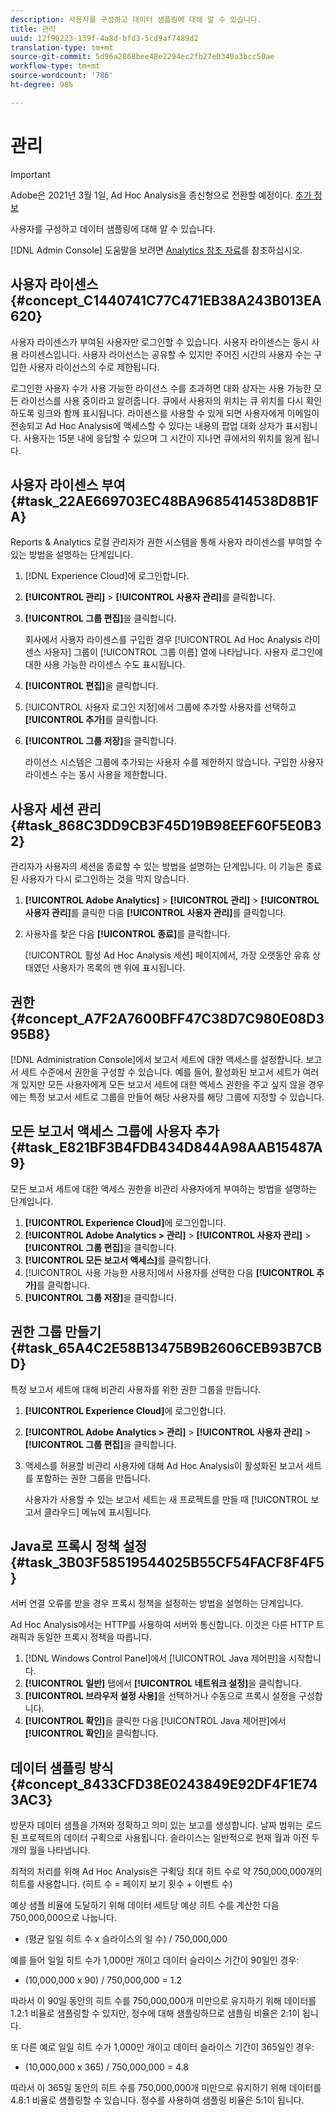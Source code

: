 ```yaml
---
description: 사용자를 구성하고 데이터 샘플링에 대해 알 수 있습니다.
title: 관리
uuid: 12f90223-139f-4a8d-bfd3-5cd9af7489d2
translation-type: tm+mt
source-git-commit: 5d96a2868bee48e2294ec2fb27e0340a3bcc50ae
workflow-type: tm+mt
source-wordcount: '786'
ht-degree: 98%

---
```



# 관리

>[!IMPORTANT]
>
>Adobe은 2021년 3월 1일, Ad Hoc Analysis을 종신형으로 전환할 예정이다. [추가 정보](https://adobe.ly/discoverworkspace)

사용자를 구성하고 데이터 샘플링에 대해 알 수 있습니다.

[!DNL Admin Console] 도움말을 보려면 [Analytics 참조 자료](https://docs.adobe.com/content/help/ko-KR/analytics/landing/home.html)를 참조하십시오.

## 사용자 라이센스 {#concept_C1440741C77C471EB38A243B013EA620}

사용자 라이센스가 부여된 사용자만 로그인할 수 있습니다. 사용자 라이센스는 동시 사용 라이센스입니다. 사용자 라이선스는 공유할 수 있지만 주어진 시간의 사용자 수는 구입한 사용자 라이선스의 수로 제한됩니다.

<!-- 

c_user_license.html

 -->

로그인한 사용자 수가 사용 가능한 라이선스 수를 초과하면 대화 상자는 사용 가능한 모든 라이선스를 사용 중이라고 알려줍니다. 큐에서 사용자의 위치는 큐 위치를 다시 확인하도록 링크와 함께 표시됩니다. 라이센스를 사용할 수 있게 되면 사용자에게 이메일이 전송되고 Ad Hoc Analysis에 액세스할 수 있다는 내용의 팝업 대화 상자가 표시됩니다. 사용자는 15분 내에 응답할 수 있으며 그 시간이 지나면 큐에서의 위치를 잃게 됩니다.

## 사용자 라이센스 부여 {#task_22AE669703EC48BA9685414538D8B1FA}

Reports &amp; Analytics 로컬 관리자가 권한 시스템을 통해 사용자 라이센스를 부여할 수 있는 방법을 설명하는 단계입니다.

<!-- 

t_user_licenses.xml

 -->

1. [!DNL Experience Cloud]에 로그인합니다.
1. **[!UICONTROL 관리]** > **[!UICONTROL 사용자 관리]**&#x200B;를 클릭합니다.
1. **[!UICONTROL 그룹 편집]**&#x200B;을 클릭합니다.

   회사에서 사용자 라이센스를 구입한 경우 [!UICONTROL Ad Hoc Analysis 라이센스 사용자] 그룹이 [!UICONTROL 그룹 이름] 열에 나타납니다. 사용자 로그인에 대한 사용 가능한 라이센스 수도 표시됩니다.

1. **[!UICONTROL 편집]**&#x200B;을 클릭합니다.
1. [!UICONTROL 사용자 로그인 지정]에서 그룹에 추가할 사용자를 선택하고 **[!UICONTROL 추가]**&#x200B;를 클릭합니다.
1. **[!UICONTROL 그룹 저장]**&#x200B;을 클릭합니다.

   라이선스 시스템은 그룹에 추가되는 사용자 수를 제한하지 않습니다. 구입한 사용자 라이센스 수는 동시 사용을 제한합니다.

## 사용자 세션 관리 {#task_868C3DD9CB3F45D19B98EEF60F5E0B32}

관리자가 사용자의 세션을 종료할 수 있는 방법을 설명하는 단계입니다. 이 기능은 종료된 사용자가 다시 로그인하는 것을 막지 않습니다.

<!-- 

t_managing_users.xml

 -->

1. **[!UICONTROL Adobe Analytics]** > **[!UICONTROL 관리]** > **[!UICONTROL 사용자 관리]**&#x200B;를 클릭한 다음 **[!UICONTROL 사용자 관리]**&#x200B;를 클릭합니다.
1. 사용자를 찾은 다음 **[!UICONTROL 종료]**&#x200B;를 클릭합니다.

   [!UICONTROL 활성 Ad Hoc Analysis 세션] 페이지에서, 가장 오랫동안 유휴 상태였던 사용자가 목록의 맨 위에 표시됩니다.

## 권한 {#concept_A7F2A7600BFF47C38D7C980E08D395B8}

<!-- 

c_permissions.xml

 -->

[!DNL Administration Console]에서 보고서 세트에 대한 액세스를 설정합니다. 보고서 세트 수준에서 권한을 구성할 수 있습니다. 예를 들어, 활성화된 보고서 세트가 여러 개 있지만 모든 사용자에게 모든 보고서 세트에 대한 액세스 권한을 주고 싶지 않을 경우에는 특정 보고서 세트로 그룹을 만들어 해당 사용자를 해당 그룹에 지정할 수 있습니다.

## 모든 보고서 액세스 그룹에 사용자 추가 {#task_E821BF3B4FDB434D844A98AAB15487A9}

모든 보고서 세트에 대한 액세스 권한을 비관리 사용자에게 부여하는 방법을 설명하는 단계입니다.

<!-- 

t_permissions.xml

 -->

1. **[!UICONTROL Experience Cloud]**&#x200B;에 로그인합니다.
1. **[!UICONTROL Adobe Analytics > 관리]** > **[!UICONTROL 사용자 관리]** > **[!UICONTROL 그룹 편집]**&#x200B;을 클릭합니다.
1. **[!UICONTROL 모든 보고서 액세스]**&#x200B;를 클릭합니다.
1. [!UICONTROL 사용 가능한 사용자]에서 사용자를 선택한 다음 **[!UICONTROL 추가]**&#x200B;를 클릭합니다.
1. **[!UICONTROL 그룹 저장]**&#x200B;을 클릭합니다.

## 권한 그룹 만들기 {#task_65A4C2E58B13475B9B2606CEB93B7CBD}

특정 보고서 세트에 대해 비관리 사용자를 위한 권한 그룹을 만듭니다.

<!-- 

t_permission_groups.xml

 -->

1. **[!UICONTROL Experience Cloud]**&#x200B;에 로그인합니다.
1. **[!UICONTROL Adobe Analytics > 관리]** > **[!UICONTROL 사용자 관리]** > **[!UICONTROL 그룹 편집]**&#x200B;을 클릭합니다.
1. 액세스를 허용할 비관리 사용자에 대해 Ad Hoc Analysis이 활성화된 보고서 세트를 포함하는 권한 그룹을 만듭니다.

   사용자가 사용할 수 있는 보고서 세트는 새 프로젝트를 만들 때 [!UICONTROL 보고서 클라우드] 메뉴에 표시됩니다.

## Java로 프록시 정책 설정 {#task_3B03F58519544025B55CF54FACF8F4F5}

서버 연결 오류를 받을 경우 프록시 정책을 설정하는 방법을 설명하는 단계입니다.

<!-- 

t_proxy_policies.xml

 -->

Ad Hoc Analysis에서는 HTTP를 사용하여 서버와 통신합니다. 이것은 다른 HTTP 트래픽과 동일한 프록시 정책을 따릅니다.

1. [!DNL Windows Control Panel]에서 [!UICONTROL Java 제어판]을 시작합니다.
1. **[!UICONTROL 일반]** 탭에서 **[!UICONTROL 네트워크 설정]**&#x200B;을 클릭합니다.
1. **[!UICONTROL 브라우저 설정 사용]**&#x200B;을 선택하거나 수동으로 프록시 설정을 구성합니다.
1. **[!UICONTROL 확인]**&#x200B;을 클릭한 다음 [!UICONTROL Java 제어판]에서 **[!UICONTROL 확인]**&#x200B;을 클릭합니다.

## 데이터 샘플링 방식 {#concept_8433CFD38E0243849E92DF4F1E743AC3}

방문자 데이터 샘플을 가져와 정확하고 의미 있는 보고를 생성합니다. 날짜 범위는 로드된 프로젝트의 데이터 구획으로 사용됩니다. 슬라이스는 일반적으로 현재 월과 이전 두 개의 월을 나타냅니다.

<!-- 

c_overview_data_sampling.xml

 -->

최적의 처리를 위해 Ad Hoc Analysis은 구획당 최대 히트 수로 약 750,000,000개의 히트를 사용합니다. (히트 수 = 페이지 보기 횟수 + 이벤트 수)

예상 샘플 비율에 도달하기 위해 데이터 세트당 예상 히트 수를 계산한 다음 750,000,000으로 나눕니다.

* (평균 일일 히트 수 x 슬라이스의 일 수) / 750,000,000

예를 들어 일일 히트 수가 1,000만 개이고 데이터 슬라이스 기간이 90일인 경우:

* (10,000,000 x 90) / 750,000,000 = 1.2

따라서 이 90일 동안의 히트 수를 750,000,000개 미만으로 유지하기 위해 데이터를 1.2:1 비율로 샘플링할 수 있지만, 정수에 대해 샘플링하므로 샘플링 비율은 2:1이 됩니다.

또 다른 예로 일일 히트 수가 1,000만 개이고 데이터 슬라이스 기간이 365일인 경우:

* (10,000,000 x 365) / 750,000,000 = 4.8

따라서 이 365일 동안의 히트 수를 750,000,000개 미만으로 유지하기 위해 데이터를 4.8:1 비율로 샘플링할 수 있습니다. 정수를 사용하여 샘플링 비율은 5:1이 됩니다.
